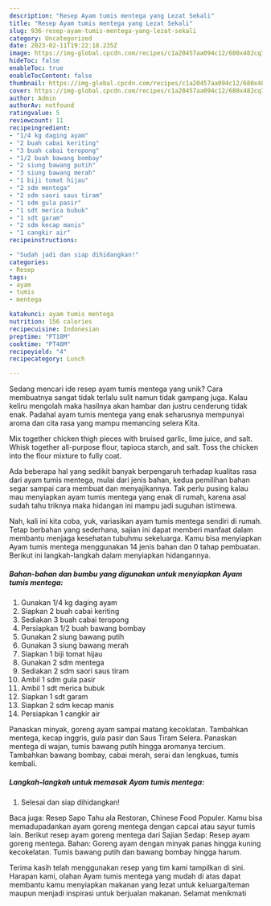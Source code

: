 ```yaml
---
description: "Resep Ayam tumis mentega yang Lezat Sekali"
title: "Resep Ayam tumis mentega yang Lezat Sekali"
slug: 936-resep-ayam-tumis-mentega-yang-lezat-sekali
category: Uncategorized
date: 2023-02-11T19:22:18.235Z
image: https://img-global.cpcdn.com/recipes/c1a20457aa094c12/680x482cq70/ayam-tumis-mentega-foto-resep-utama.jpg
hideToc: false
enableToc: true
enableTocContent: false
thumbnail: https://img-global.cpcdn.com/recipes/c1a20457aa094c12/680x482cq70/ayam-tumis-mentega-foto-resep-utama.jpg
cover: https://img-global.cpcdn.com/recipes/c1a20457aa094c12/680x482cq70/ayam-tumis-mentega-foto-resep-utama.jpg
author: Admin
authorAv: notfound
ratingvalue: 5
reviewcount: 11
recipeingredient:
- "1/4 kg daging ayam"
- "2 buah cabai keriting"
- "3 buah cabai teropong"
- "1/2 buah bawang bombay"
- "2 siung bawang putih"
- "3 siung bawang merah"
- "1 biji tomat hijau"
- "2 sdm mentega"
- "2 sdm saori saus tiram"
- "1 sdm gula pasir"
- "1 sdt merica bubuk"
- "1 sdt garam"
- "2 sdm kecap manis"
- "1 cangkir air"
recipeinstructions:

- "Sudah jadi dan siap dihidangkan!"
categories:
- Resep
tags:
- ayam
- tumis
- mentega

katakunci: ayam tumis mentega 
nutrition: 156 calories
recipecuisine: Indonesian
preptime: "PT18M"
cooktime: "PT40M"
recipeyield: "4"
recipecategory: Lunch

---
```





Sedang mencari ide resep ayam tumis mentega yang unik? Cara membuatnya sangat tidak terlalu sulit namun tidak gampang juga. Kalau keliru mengolah maka hasilnya akan hambar dan justru cenderung tidak enak. Padahal ayam tumis mentega yang enak seharusnya mempunyai aroma dan cita rasa yang mampu memancing selera Kita.





Mix together chicken thigh pieces with bruised garlic, lime juice, and salt. Whisk together all-purpose flour, tapioca starch, and salt. Toss the chicken into the flour mixture to fully coat.

Ada beberapa hal yang sedikit banyak berpengaruh terhadap kualitas rasa dari ayam tumis mentega, mulai dari jenis bahan, kedua pemilihan bahan segar sampai cara membuat dan menyajikannya. Tak perlu pusing kalau mau menyiapkan ayam tumis mentega yang enak di rumah, karena asal sudah tahu triknya maka hidangan ini mampu jadi suguhan istimewa.






Nah, kali ini kita coba, yuk, variasikan ayam tumis mentega sendiri di rumah. Tetap berbahan yang sederhana, sajian ini dapat memberi manfaat dalam membantu menjaga kesehatan tubuhmu sekeluarga. Kamu bisa menyiapkan Ayam tumis mentega menggunakan 14 jenis bahan dan 0 tahap pembuatan. Berikut ini langkah-langkah dalam menyiapkan hidangannya.

<!--inarticleads1-->

##### Bahan-bahan dan bumbu yang digunakan untuk menyiapkan Ayam tumis mentega:

1. Gunakan 1/4 kg daging ayam
1. Siapkan 2 buah cabai keriting
1. Sediakan 3 buah cabai teropong
1. Persiapkan 1/2 buah bawang bombay
1. Gunakan 2 siung bawang putih
1. Gunakan 3 siung bawang merah
1. Siapkan 1 biji tomat hijau
1. Gunakan 2 sdm mentega
1. Sediakan 2 sdm saori saus tiram
1. Ambil 1 sdm gula pasir
1. Ambil 1 sdt merica bubuk
1. Siapkan 1 sdt garam
1. Siapkan 2 sdm kecap manis
1. Persiapkan 1 cangkir air


Panaskan minyak, goreng ayam sampai matang kecoklatan. Tambahkan mentega, kecap inggris, gula pasir dan Saus Tiram Selera. Panaskan mentega di wajan, tumis bawang putih hingga aromanya tercium. Tambahkan bawang bombay, cabai merah, serai dan lengkuas, tumis kembali. 

<!--inarticleads2-->

##### Langkah-langkah untuk memasak Ayam tumis mentega:


1. Selesai dan siap dihidangkan!

Baca juga: Resep Sapo Tahu ala Restoran, Chinese Food Populer. Kamu bisa memadupadankan ayam goreng mentega dengan capcai atau sayur tumis lain. Berikut resep ayam goreng mentega dari Sajian Sedap: Resep ayam goreng mentega. Bahan: Goreng ayam dengan minyak panas hingga kuning kecokelatan. Tumis bawang putih dan bawang bombay hingga harum. 

Terima kasih telah menggunakan resep yang tim kami tampilkan di sini. Harapan kami, olahan Ayam tumis mentega yang mudah di atas dapat membantu kamu menyiapkan makanan yang lezat untuk keluarga/teman maupun menjadi inspirasi untuk berjualan makanan. Selamat menikmati
